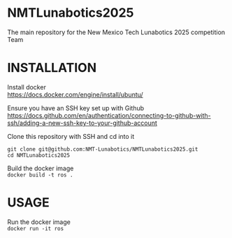# NMTLunabotics2025
The main repository for the New Mexico Tech Lunabotics 2025 competition Team

# INSTALLATION

Install docker  
<https://docs.docker.com/engine/install/ubuntu/>  

Ensure you have an SSH key set up with Github  
<https://docs.github.com/en/authentication/connecting-to-github-with-ssh/adding-a-new-ssh-key-to-your-github-account>  

Clone this repository with SSH and cd into it  
```
git clone git@github.com:NMT-Lunabotics/NMTLunabotics2025.git
cd NMTLunabotics2025
```

Build the docker image  
`docker build -t ros .`  

# USAGE

Run the docker image  
`docker run -it ros `

